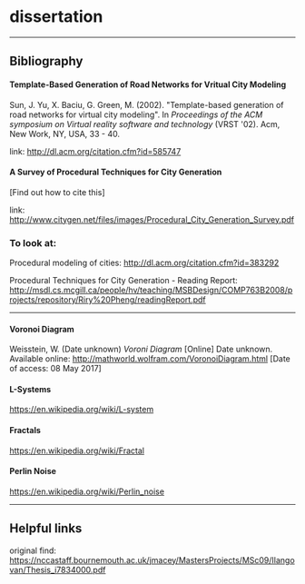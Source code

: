 # dissertation

---

## Bibliography

#### Template-Based Generation of Road Networks for Vritual City Modeling

Sun, J. Yu, X. Baciu, G. Green, M. (2002). "Template-based generation of road networks for virtual city modeling". In *Proceedings of the ACM symposium on Virtual reality software and technology* (VRST '02). Acm, New Work, NY, USA, 33 - 40.

link: http://dl.acm.org/citation.cfm?id=585747

#### A Survey of Procedural Techniques for City Generation

[Find out how to cite this]

link: http://www.citygen.net/files/images/Procedural_City_Generation_Survey.pdf

### To look at:

Procedural modeling of cities: 
http://dl.acm.org/citation.cfm?id=383292

Procedural Techniques for City Generation - Reading Report: 
http://msdl.cs.mcgill.ca/people/hv/teaching/MSBDesign/COMP763B2008/projects/repository/Riry%20Pheng/readingReport.pdf

---

#### Voronoi Diagram

Weisstein, W. (Date unknown) *Voroni Diagram* [Online] Date unknown. Available online: http://mathworld.wolfram.com/VoronoiDiagram.html [Date of access: 08 May 2017]

#### L-Systems

https://en.wikipedia.org/wiki/L-system

#### Fractals

https://en.wikipedia.org/wiki/Fractal

#### Perlin Noise

https://en.wikipedia.org/wiki/Perlin_noise

---

## Helpful links

original find: https://nccastaff.bournemouth.ac.uk/jmacey/MastersProjects/MSc09/Ilangovan/Thesis_i7834000.pdf
